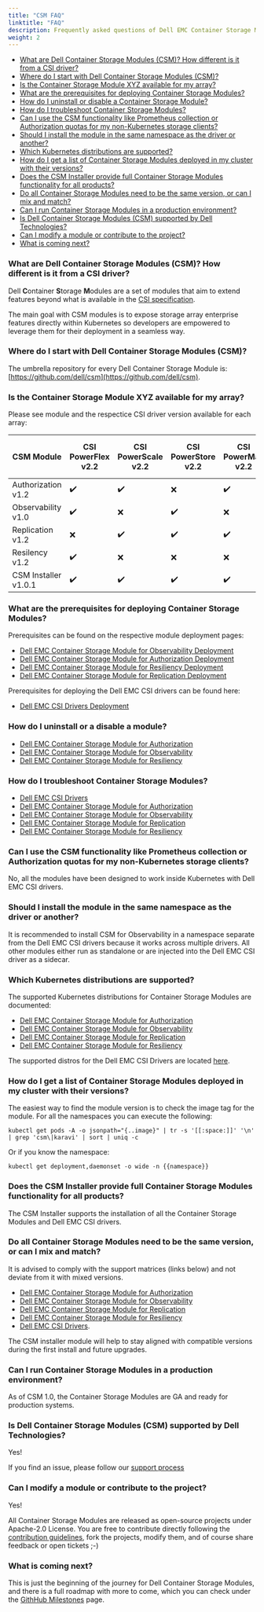 ```yaml
---
title: "CSM FAQ"
linktitle: "FAQ"
description: Frequently asked questions of Dell EMC Container Storage Modules 
weight: 2
---
```


- [What are Dell Container Storage Modules (CSM)? How different is it from a CSI driver?](#what-are-dell-container-storage-modules-csm-how-different-is-it-from-a-csi-driver)
- [Where do I start with Dell Container Storage Modules (CSM)?](#where-do-i-start-with-dell-container-storage-modules-csm)
- [Is the Container Storage Module XYZ available for my array?](#is-the-container-storage-module-xyz-available-for-my-array)
- [What are the prerequisites for deploying Container Storage Modules?](#what-are-the-prerequisites-for-deploying-container-storage-modules)
- [How do I uninstall or disable a Container Storage Module?](#how-do-i-uninstall-or-a-disable-a-module)
- [How do I troubleshoot Container Storage Modules?](#how-do-i-troubleshoot-container-storage-modules)
- [Can I use the CSM functionality like Prometheus collection or Authorization quotas for my non-Kubernetes storage clients?](#can-i-use-the-csm-functionality-like-prometheus-collection-or-authorization-quotas-for-my-non-kubernetes-storage-clients)
- [Should I install the module in the same namespace as the driver or another?](#should-i-install-the-module-in-the-same-namespace-as-the-driver-or-another)
- [Which Kubernetes distributions are supported?](#which-kubernetes-distributions-are-supported)
- [How do I get a list of Container Storage Modules deployed in my cluster with their versions?](#how-do-i-get-a-list-of-container-storage-modules-deployed-in-my-cluster-with-their-versions)
- [Does the CSM Installer provide full Container Storage Modules functionality for all products?](#does-the-csm-installer-provide-full-container-storage-modules-functionality-for-all-products)
- [Do all Container Storage Modules need to be the same version, or can I mix and match?](#do-all-container-storage-modules-need-to-be-the-same-version-or-can-i-mix-and-match)
- [Can I run Container Storage Modules in a production environment?](#can-i-run-container-storage-modules-in-a-production-environment)
- [Is Dell Container Storage Modules (CSM) supported by Dell Technologies?](#is-dell-container-storage-modules-csm-supported-by-dell-technologies)
- [Can I modify a module or contribute to the project?](#can-i-modify-a-module-or-contribute-to-the-project)
- [What is coming next?](#what-is-coming-next)

### What are Dell Container Storage Modules (CSM)? How different is it from a CSI driver?
Dell **C**ontainer **S**torage **M**odules  are a set of modules that aim to extend features beyond what is available in the [CSI specification](https://kubernetes-csi.github.io/docs/).

The main goal with CSM modules is to expose storage array enterprise features directly within Kubernetes so developers are empowered to leverage them for their deployment in a seamless way.

### Where do I start with Dell Container Storage Modules (CSM)?
The umbrella repository for every Dell Container Storage Module is: [https://github.com/dell/csm](https://github.com/dell/csm).

### Is the Container Storage Module XYZ available for my array?
Please see module and the respectice CSI driver version available for each array:

| CSM Module        | CSI PowerFlex v2.2 | CSI PowerScale v2.2 | CSI PowerStore v2.2 | CSI PowerMax v2.2 | CSI Unity XT v2.2    |
| ----------------- | -------------- | --------------- | --------------- | ------------- | --------------- |
| Authorization v1.2| ✔️              | ✔️               | ❌              | ✔️             | ❌            |
| Observability v1.0| ✔️              | ❌              | ✔️               | ❌            | ❌            |
| Replication   v1.2| ❌             | ✔️              | ✔️               | ✔️             | ❌            |
| Resilency     v1.2| ✔️              | ❌              | ❌              | ❌            | ✔️             |
| CSM Installer v1.0.1| ✔️              | ✔️               | ✔️               | ✔️             | ✔️             |

### What are the prerequisites for deploying Container Storage Modules?
Prerequisites can be found on the respective module deployment pages:
- [Dell EMC Container Storage Module for Observability Deployment](../observability/deployment/#prerequisites)
- [Dell EMC Container Storage Module for Authorization Deployment](../authorization/deployment/#prerequisites)
- [Dell EMC Container Storage Module for Resiliency Deployment](../resiliency/deployment/)
- [Dell EMC Container Storage Module for Replication Deployment](../replication/deployment/installation/#before-you-begin)

Prerequisites for deploying the Dell EMC CSI drivers can be found here:
- [Dell EMC CSI Drivers Deployment](../csidriver/installation/)

### How do I uninstall or a disable a module?
- [Dell EMC Container Storage Module for Authorization](../authorization/uninstallation/)
- [Dell EMC Container Storage Module for Observability](../observability/uninstall/)
- [Dell EMC Container Storage Module for Resiliency](../resiliency/uninstallation/)

### How do I troubleshoot Container Storage Modules?
- [Dell EMC CSI Drivers](../csidriver/troubleshooting/)
- [Dell EMC Container Storage Module for Authorization](../authorization/troubleshooting/)
- [Dell EMC Container Storage Module for Observability](../observability/troubleshooting/)
- [Dell EMC Container Storage Module for Replication](../replication/troubleshooting/)
- [Dell EMC Container Storage Module for Resiliency](../resiliency/troubleshooting/)

### Can I use the CSM functionality like Prometheus collection or Authorization quotas for my non-Kubernetes storage clients?
No, all the modules have been designed to work inside Kubernetes with Dell EMC CSI drivers.

### Should I install the module in the same namespace as the driver or another?
It is recommended to install CSM for Observability in a namespace separate from the Dell EMC CSI drivers because it works across multiple drivers.  All other modules either run as standalone or are injected into the Dell EMC CSI driver as a sidecar.

### Which Kubernetes distributions are supported?
The supported Kubernetes distributions for Container Storage Modules are documented:
- [Dell EMC Container Storage Module for Authorization](../authorization/#supported-operating-systemscontainer-orchestrator-platforms)
- [Dell EMC Container Storage Module for Observability](../observability/#supported-operating-systemscontainer-orchestrator-platforms)
- [Dell EMC Container Storage Module for Replication](../replication/#supported-operating-systemscontainer-orchestrator-platforms)
- [Dell EMC Container Storage Module for Resiliency](../resiliency/#supported-operating-systemscontainer-orchestrator-platforms)

The supported distros for the Dell EMC CSI Drivers are located [here](../csidriver/#supported-operating-systemscontainer-orchestrator-platforms).

### How do I get a list of Container Storage Modules deployed in my cluster with their versions?
The easiest way to find the module version is to check the image tag for the module. For all the namespaces you can execute the following:
```
kubectl get pods -A -o jsonpath="{..image}" | tr -s '[[:space:]]' '\n' | grep 'csm\|karavi' | sort | uniq -c
```
Or if you know the namespace:
```
kubectl get deployment,daemonset -o wide -n {{namespace}}
```

### Does the CSM Installer provide full Container Storage Modules functionality for all products?
The CSM Installer supports the installation of all the Container Storage Modules and Dell EMC CSI drivers.

### Do all Container Storage Modules need to be the same version, or can I mix and match?
It is advised to comply with the support matrices (links below) and not deviate from it with mixed versions.
- [Dell EMC Container Storage Module for Authorization](../authorization/#supported-operating-systemscontainer-orchestrator-platforms)
- [Dell EMC Container Storage Module for Observability](../observability/#supported-operating-systemscontainer-orchestrator-platforms)
- [Dell EMC Container Storage Module for Replication](../replication/#supported-operating-systemscontainer-orchestrator-platforms)
- [Dell EMC Container Storage Module for Resiliency](../resiliency/#supported-operating-systemscontainer-orchestrator-platforms)
- [Dell EMC CSI Drivers](../csidriver/#supported-operating-systemscontainer-orchestrator-platforms).

The CSM installer module will help to stay aligned with compatible versions during the first install and future upgrades.

### Can I run Container Storage Modules in a production environment?
As of CSM 1.0, the Container Storage Modules are GA and ready for production systems.

### Is Dell Container Storage Modules (CSM) supported by Dell Technologies?
Yes!

If you find an issue, please follow our [support process](../support/)

### Can I modify a module or contribute to the project?
Yes!

All Container Storage Modules are released as open-source projects under Apache-2.0 License. You are free to contribute directly following the [contribution guidelines](https://github.com/dell/csm/blob/main/docs/CONTRIBUTING.md), fork the projects, modify them, and of course share feedback or open tickets ;-)

### What is coming next?
This is just the beginning of the journey for Dell Container Storage Modules, and there is a full roadmap with more to come, which you can check under the [GithHub Milestones](https://github.com/dell/csm/milestones) page.
